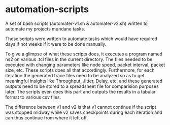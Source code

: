 # automation-scripts
A set of bash scripts (automater-v1.sh & automater-v2.sh) written to automate my projects mundane tasks.

These scripts were written to automate tasks which would have required days if not weeks if it were to be done manually.

To give a glimpse of what these scripts does, it executes a program named ns2 on various .tcl files in the current directory. 
The files needed to be executed with changing parameters like node speed, packet interval, packet size, etc. These scripts does all that accordingly. 
Furthermore, for each iteration the generated trace files need to be analyzed so as to get meaningful insights like Throughput, Jitter, Delay, etc. and these generated outputs need to be stored to a spreadsheet file for comparision purposes later. The scripts even does this part and outputs the results in a tabular format to various csv files.

The difference between v1 and v2 is that v1 cannot continue if the script was stopped midway while v2 saves checkpoints during each iteration and can thus continue from where it left off.
